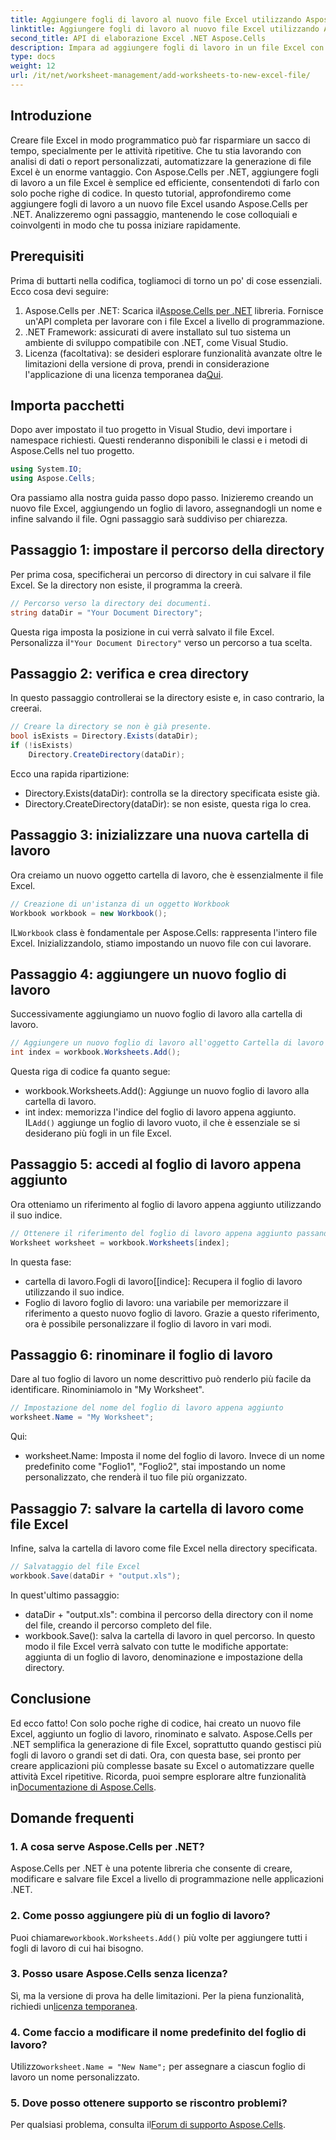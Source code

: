 ```yaml
---
title: Aggiungere fogli di lavoro al nuovo file Excel utilizzando Aspose.Cells
linktitle: Aggiungere fogli di lavoro al nuovo file Excel utilizzando Aspose.Cells
second_title: API di elaborazione Excel .NET Aspose.Cells
description: Impara ad aggiungere fogli di lavoro in un file Excel con Aspose.Cells per .NET. Guida passo passo per principianti, dalla configurazione al salvataggio del file Excel.
type: docs
weight: 12
url: /it/net/worksheet-management/add-worksheets-to-new-excel-file/
---
```

## Introduzione
Creare file Excel in modo programmatico può far risparmiare un sacco di tempo, specialmente per le attività ripetitive. Che tu stia lavorando con analisi di dati o report personalizzati, automatizzare la generazione di file Excel è un enorme vantaggio. Con Aspose.Cells per .NET, aggiungere fogli di lavoro a un file Excel è semplice ed efficiente, consentendoti di farlo con solo poche righe di codice.
In questo tutorial, approfondiremo come aggiungere fogli di lavoro a un nuovo file Excel usando Aspose.Cells per .NET. Analizzeremo ogni passaggio, mantenendo le cose colloquiali e coinvolgenti in modo che tu possa iniziare rapidamente.
## Prerequisiti
Prima di buttarti nella codifica, togliamoci di torno un po' di cose essenziali. Ecco cosa devi seguire:
1.  Aspose.Cells per .NET: Scarica il[Aspose.Cells per .NET](https://releases.aspose.com/cells/net/) libreria. Fornisce un'API completa per lavorare con i file Excel a livello di programmazione.
2. .NET Framework: assicurati di avere installato sul tuo sistema un ambiente di sviluppo compatibile con .NET, come Visual Studio.
3.  Licenza (facoltativa): se desideri esplorare funzionalità avanzate oltre le limitazioni della versione di prova, prendi in considerazione l'applicazione di una licenza temporanea da[Qui](https://purchase.aspose.com/temporary-license/).
## Importa pacchetti
Dopo aver impostato il tuo progetto in Visual Studio, devi importare i namespace richiesti. Questi renderanno disponibili le classi e i metodi di Aspose.Cells nel tuo progetto.
```csharp
using System.IO;
using Aspose.Cells;
```
Ora passiamo alla nostra guida passo dopo passo.
Inizieremo creando un nuovo file Excel, aggiungendo un foglio di lavoro, assegnandogli un nome e infine salvando il file. Ogni passaggio sarà suddiviso per chiarezza.
## Passaggio 1: impostare il percorso della directory
Per prima cosa, specificherai un percorso di directory in cui salvare il file Excel. Se la directory non esiste, il programma la creerà.
```csharp
// Percorso verso la directory dei documenti.
string dataDir = "Your Document Directory";
```
 Questa riga imposta la posizione in cui verrà salvato il file Excel. Personalizza il`"Your Document Directory"` verso un percorso a tua scelta.
## Passaggio 2: verifica e crea directory
In questo passaggio controllerai se la directory esiste e, in caso contrario, la creerai.
```csharp
// Creare la directory se non è già presente.
bool isExists = Directory.Exists(dataDir);
if (!isExists)
    Directory.CreateDirectory(dataDir);
```
Ecco una rapida ripartizione:
- Directory.Exists(dataDir): controlla se la directory specificata esiste già.
- Directory.CreateDirectory(dataDir): se non esiste, questa riga lo crea.
## Passaggio 3: inizializzare una nuova cartella di lavoro
Ora creiamo un nuovo oggetto cartella di lavoro, che è essenzialmente il file Excel. 
```csharp
// Creazione di un'istanza di un oggetto Workbook
Workbook workbook = new Workbook();
```
 IL`Workbook` class è fondamentale per Aspose.Cells: rappresenta l'intero file Excel. Inizializzandolo, stiamo impostando un nuovo file con cui lavorare.
## Passaggio 4: aggiungere un nuovo foglio di lavoro
Successivamente aggiungiamo un nuovo foglio di lavoro alla cartella di lavoro. 
```csharp
// Aggiungere un nuovo foglio di lavoro all'oggetto Cartella di lavoro
int index = workbook.Worksheets.Add();
```
Questa riga di codice fa quanto segue:
- workbook.Worksheets.Add(): Aggiunge un nuovo foglio di lavoro alla cartella di lavoro.
- int index: memorizza l'indice del foglio di lavoro appena aggiunto.
 IL`Add()` aggiunge un foglio di lavoro vuoto, il che è essenziale se si desiderano più fogli in un file Excel.
## Passaggio 5: accedi al foglio di lavoro appena aggiunto
Ora otteniamo un riferimento al foglio di lavoro appena aggiunto utilizzando il suo indice.
```csharp
// Ottenere il riferimento del foglio di lavoro appena aggiunto passando l'indice del suo foglio
Worksheet worksheet = workbook.Worksheets[index];
```
In questa fase:
- cartella di lavoro.Fogli di lavoro[[indice]: Recupera il foglio di lavoro utilizzando il suo indice.
- Foglio di lavoro foglio di lavoro: una variabile per memorizzare il riferimento a questo nuovo foglio di lavoro.
Grazie a questo riferimento, ora è possibile personalizzare il foglio di lavoro in vari modi.
## Passaggio 6: rinominare il foglio di lavoro
Dare al tuo foglio di lavoro un nome descrittivo può renderlo più facile da identificare. Rinominiamolo in "My Worksheet".
```csharp
// Impostazione del nome del foglio di lavoro appena aggiunto
worksheet.Name = "My Worksheet";
```
Qui:
- worksheet.Name: Imposta il nome del foglio di lavoro. 
Invece di un nome predefinito come "Foglio1", "Foglio2", stai impostando un nome personalizzato, che renderà il tuo file più organizzato.
## Passaggio 7: salvare la cartella di lavoro come file Excel
Infine, salva la cartella di lavoro come file Excel nella directory specificata.
```csharp
// Salvataggio del file Excel
workbook.Save(dataDir + "output.xls");
```
In quest'ultimo passaggio:
- dataDir + "output.xls": combina il percorso della directory con il nome del file, creando il percorso completo del file.
- workbook.Save(): salva la cartella di lavoro in quel percorso.
In questo modo il file Excel verrà salvato con tutte le modifiche apportate: aggiunta di un foglio di lavoro, denominazione e impostazione della directory.
## Conclusione
Ed ecco fatto! Con solo poche righe di codice, hai creato un nuovo file Excel, aggiunto un foglio di lavoro, rinominato e salvato. Aspose.Cells per .NET semplifica la generazione di file Excel, soprattutto quando gestisci più fogli di lavoro o grandi set di dati. Ora, con questa base, sei pronto per creare applicazioni più complesse basate su Excel o automatizzare quelle attività Excel ripetitive.
 Ricorda, puoi sempre esplorare altre funzionalità in[Documentazione di Aspose.Cells](https://reference.aspose.com/cells/net/).
## Domande frequenti
### 1. A cosa serve Aspose.Cells per .NET?
Aspose.Cells per .NET è una potente libreria che consente di creare, modificare e salvare file Excel a livello di programmazione nelle applicazioni .NET.
### 2. Come posso aggiungere più di un foglio di lavoro?
 Puoi chiamare`workbook.Worksheets.Add()` più volte per aggiungere tutti i fogli di lavoro di cui hai bisogno.
### 3. Posso usare Aspose.Cells senza licenza?
 Sì, ma la versione di prova ha delle limitazioni. Per la piena funzionalità, richiedi un[licenza temporanea](https://purchase.aspose.com/temporary-license/).
### 4. Come faccio a modificare il nome predefinito del foglio di lavoro?
 Utilizzo`worksheet.Name = "New Name";` per assegnare a ciascun foglio di lavoro un nome personalizzato.
### 5. Dove posso ottenere supporto se riscontro problemi?
 Per qualsiasi problema, consulta il[Forum di supporto Aspose.Cells](https://forum.aspose.com/c/cells/9).